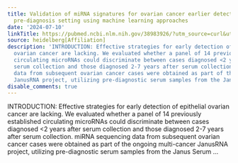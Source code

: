 ```yaml
---
title: Validation of miRNA signatures for ovarian cancer earlier detection in the
  pre-diagnosis setting using machine learning approaches
date: '2024-07-10'
linkTitle: https://pubmed.ncbi.nlm.nih.gov/38983926/?utm_source=curl&utm_medium=rss&utm_campaign=pubmed-2&utm_content=1FakS-2QOkCT8HsMOQP1bCRQ4YzyumYOmxmF0moLsQ3dFB1E9V&fc=20220326224207&ff=20240710182341&v=2.18.0.post9+e462414
source: heidelberg[Affiliation]
description: 'INTRODUCTION: Effective strategies for early detection of epithelial
  ovarian cancer are lacking. We evaluated whether a panel of 14 previously established
  circulating microRNAs could discriminate between cases diagnosed <2 years after
  serum collection and those diagnosed 2-7 years after serum collection. miRNA sequencing
  data from subsequent ovarian cancer cases were obtained as part of the ongoing multi-cancer
  JanusRNA project, utilizing pre-diagnostic serum samples from the Janus Serum ...'
disable_comments: true
---
```

INTRODUCTION: Effective strategies for early detection of epithelial ovarian cancer are lacking. We evaluated whether a panel of 14 previously established circulating microRNAs could discriminate between cases diagnosed <2 years after serum collection and those diagnosed 2-7 years after serum collection. miRNA sequencing data from subsequent ovarian cancer cases were obtained as part of the ongoing multi-cancer JanusRNA project, utilizing pre-diagnostic serum samples from the Janus Serum ...